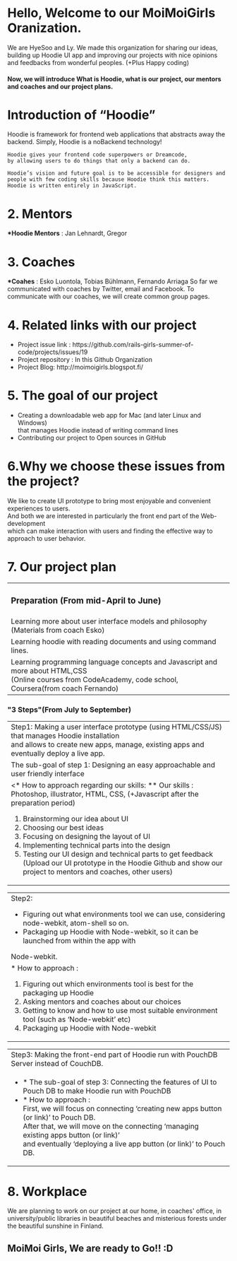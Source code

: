 <h1>Hello, Welcome to our MoiMoiGirls Oranization.</h1>
<p> We are HyeSoo and Ly. We made this organization for sharing our ideas, building up Hoodie UI app 
    and improving our projects with nice opinions and feedbacks from wonderful peoples. (+Plus Happy coding) </p>

<h4>Now, we will introduce What is Hoodie, what is our project, our mentors and coaches and our project plans.</h4>


<h1>Introduction of “Hoodie”</h1> 
    Hoodie is framework for frontend web applications that abstracts away the backend.  
    Simply, Hoodie is a noBackend technology! 
	
    Hoodie gives your frontend code superpowers or Dreamcode, 
    by allowing users to do things that only a backend can do.
    
    Hoodie’s vision and future goal is to be accessible for designers and
    people with few coding skills because Hoodie think this matters.
    Hoodie is written entirely in JavaScript.

<h1>2. Mentors</h1>  
   <p><strong>*Hoodie Mentors</strong> : Jan Lehnardt, Gregor </p>

<h1>3. Coaches</h1> 
   <p><strong>*Coahes</strong> : Esko Luontola, Tobias Bühlmann, Fernando Arriaga
    So far we communicated with coaches by Twitter, email and Facebook.  
    To communicate with our coaches, we will create common group pages.</p>
 
<h1>4. Related links with our project</h1> 
<ul>
<li>Project issue link : https://github.com/rails-girls-summer-of-code/projects/issues/19</li>
<li>Project repository : In this Github Organization</li>
<li>Project Blog: http://moimoigirls.blogspot.fi/</li>
</ul>


<h1>5. The goal of our project</h1>
<ul>
<li>Creating a downloadable web app for Mac (and later Linux and Windows) </li>
      that manages Hoodie instead of writing command lines 
<li>Contributing our project to Open sources in GitHub </li>
</ul>

<h1>6.Why we choose these issues from the project?</h1>
<p>We like to create UI prototype to bring most enjoyable and convenient experiences to users.<br>
And both we are interested in particularly the front end part of the Web-development<br>
which can make interaction with users and finding the effective way to approach to user behavior.</p> 

<h1>7. Our project plan</h1>
<table>
    <tr><td> <h3>Preparation (From mid-April to June) </h3></td></tr>
	<tr><td> Learning more about user interface models and philosophy (Materials from coach Esko) </td></tr>
    <tr><td> Learning hoodie with reading documents and using command lines.</td></tr>
    <tr><td> Learning programming language concepts and Javascript and more about HTML,CSS<br>
             (Online courses from CodeAcademy, code school, Coursera(from coach Fernando)</td></tr>
</table>

<h3>"3 Steps"(From July to September)</h3>
<table>
   <tr><td>Step1: Making a user interface prototype (using HTML/CSS/JS) that manages Hoodie installation<br> 
	          and allows to create new apps, manage, existing apps and eventually deploy a live app.</td></tr>
        <tr><td>The sub-goal of step 1: Designing an easy approachable and user friendly interface</td></tr>
        <tr><td><* How to approach regarding our skills:</li></ul>
                   ** Our skills :  Photoshop, illustrator, HTML, CSS, (+Javascript after the preparation period) 
                   <ol><li> Brainstorming our idea about UI</li> 
                       <li> Choosing our best ideas</li>
		       <li> Focusing on designing the layout of UI</li>
		       <li> Implementing technical parts into the design</li>
		       <li> Testing our UI design and technical parts to get feedback (Upload our UI prototype
				    in the Hoodie Github and show our project to mentors and coaches, other  users)</li></ul></td></tr></table>  
 <table>
    <tr><td> Step2: <ul><li> Figuring out what environments tool we can use, considering node-webkit, atom-shell so on.</li>
                    <li> Packaging up Hoodie with Node-webkit, so it can be launched from within the app with</li></ul> Node-webkit.</td></tr>
     <tr><td> * How to approach : <br>
              <ol><li>Figuring out which environments tool is best for the packaging up Hoodie</li>
		  <li>Asking mentors and coaches about our choices</li>
		  <li>Getting to know and how to use most suitable environment tool (such as ‘Node-webkit’ etc)</li>
	          <li>Packaging up Hoodie with Node-webkit</li></td></tr>
 </table>				  
 <table>
    <tr><td> Step3:  Making the front-end part of Hoodie run with PouchDB Server instead of CouchDB.</td></tr>
           <tr><td><ul><li>* The sub-goal of step 3: Connecting the features of UI to Pouch DB to make Hoodie run with PouchDB</li>
                  <li>* How to approach : </li>
                      First, we will focus on connecting ‘creating new apps button (or link)’ to Pouch DB.<br>
                      After that, we will move on the connecting ‘managing existing apps button (or link)’ <br>
                      and eventually ‘deploying a live app button (or link)’ to Pouch DB.</td></tr>
 </table>

<h1>8. Workplace </h1>
<p>We are planning to work on our project at our home, in coaches' office, in university/public libraries
 in beautiful beaches and misterious forests under the beautiful sunshine in Finland.</p>   
 
<h2> MoiMoi Girls, We are ready to Go!! :D </h2>
